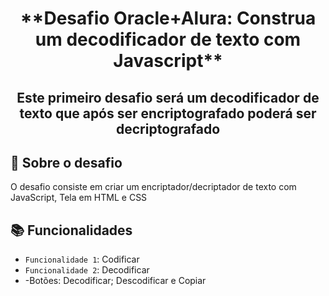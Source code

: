 <h1 align="center">**Desafio Oracle+Alura: Construa um decodificador de texto com Javascript**</h1>

<h2 align="center">Este primeiro desafio será um decodificador de texto que após ser encriptografado poderá ser decriptografado</h2>

## :construction: **Sobre o desafio** 
O desafio consiste em criar um encriptador/decriptador de texto com JavaScript, Tela em HTML e CSS

## :books: **Funcionalidades**
- `Funcionalidade 1`: Codificar
- `Funcionalidade 2`: Decodificar
- -Botões: Decodificar; Descodificar e Copiar


